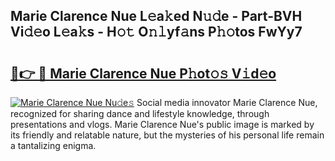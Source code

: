 ## Marie Clarence Nue L𝚎a𝚔ed N𝚞𝚍e - Part-BVH Vi𝚍𝚎o L𝚎a𝚔s - H𝚘𝚝 O𝚗𝚕yf𝚊ns P𝚑𝚘tos FwYy7

# <h2><a href="http://kf1nqbo.oniu.top/?m=Marie+Clarence+Nue">🔗👉 🔴 Marie Clarence Nue P𝚑ot𝚘𝚜 V𝚒d𝚎o</a></h2>

[![Marie Clarence Nue Nu𝚍e𝚜](https://i.imgur.com/0qMVB7G.gif)](http://kf1nqbo.oniu.top/?m=Marie+Clarence+Nue)
Social media innovator Marie Clarence Nue, recognized for sharing dance and lifestyle knowledge, through presentations and vlogs. Marie Clarence Nue's public image is marked by its friendly and relatable nature, but the mysteries of his personal life remain a tantalizing enigma.  

